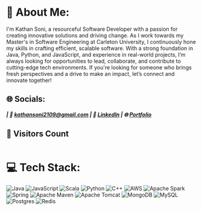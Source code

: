 # 💫 About Me:
I'm Kathan Soni, a resourceful Software Developer with a passion for creating innovative solutions and driving change. As I work towards my Master's in Software Engineering at Carleton University, I continuously hone my skills in crafting efficient, scalable software. With a strong foundation in Java, Python, and JavaScript, and experience in real-world projects, I’m always looking for opportunities to lead, collaborate, and contribute to cutting-edge tech environments. If you're looking for someone who brings fresh perspectives and a drive to make an impact, let’s connect and innovate together!


## 🌐 Socials:
##### | 📧 [kathansoni2109@gmail.com](mailto:kathansoni2109@gmail.com) | 🔗 [LinkedIn](https://www.linkedin.com/in/kathan-soni/) | 🌐 [Portfolio](https://www.datascienceportfol.io/kathansoni) 

## 🌟 Visitors Count 

 <img src="https://profile-counter.glitch.me/kathan219/count.svg" alt="" />

 
# 💻 Tech Stack:
![Java](https://img.shields.io/badge/java-%23ED8B00.svg?style=for-the-badge&logo=openjdk&logoColor=white) ![JavaScript](https://img.shields.io/badge/javascript-%23323330.svg?style=for-the-badge&logo=javascript&logoColor=%23F7DF1E) ![Scala](https://img.shields.io/badge/scala-%23DC322F.svg?style=for-the-badge&logo=scala&logoColor=white) ![Python](https://img.shields.io/badge/python-3670A0?style=for-the-badge&logo=python&logoColor=ffdd54) ![C++](https://img.shields.io/badge/c++-%2300599C.svg?style=for-the-badge&logo=c%2B%2B&logoColor=white) ![AWS](https://img.shields.io/badge/AWS-%23FF9900.svg?style=for-the-badge&logo=amazon-aws&logoColor=white) ![Apache Spark](https://img.shields.io/badge/Apache%20Spark-FDEE21?style=for-the-badge&logo=apachespark&logoColor=black) ![Spring](https://img.shields.io/badge/spring-%236DB33F.svg?style=for-the-badge&logo=spring&logoColor=white) ![Apache Maven](https://img.shields.io/badge/Apache%20Maven-C71A36?style=for-the-badge&logo=Apache%20Maven&logoColor=white) ![Apache Tomcat](https://img.shields.io/badge/apache%20tomcat-%23F8DC75.svg?style=for-the-badge&logo=apache-tomcat&logoColor=black) ![MongoDB](https://img.shields.io/badge/MongoDB-%234ea94b.svg?style=for-the-badge&logo=mongodb&logoColor=white) ![MySQL](https://img.shields.io/badge/mysql-4479A1.svg?style=for-the-badge&logo=mysql&logoColor=white) ![Postgres](https://img.shields.io/badge/postgres-%23316192.svg?style=for-the-badge&logo=postgresql&logoColor=white) ![Redis](https://img.shields.io/badge/redis-%23DD0031.svg?style=for-the-badge&logo=redis&logoColor=white)


